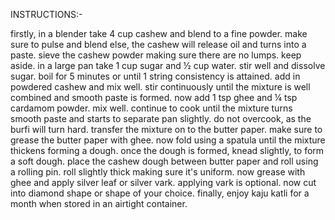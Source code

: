 
INSTRUCTIONS:-

firstly, in a blender take 4 cup cashew and blend to a fine powder. make sure to pulse and blend else, the cashew will release oil and turns into a paste.
sieve the cashew powder making sure there are no lumps. keep aside.
in a large pan take 1 cup sugar and ½ cup water.
stir well and dissolve sugar. boil for 5 minutes or until 1 string consistency is attained.
add in powdered cashew and mix well.
stir continuously until the mixture is well combined and smooth paste is formed.
now add 1 tsp ghee and ¼ tsp cardamom powder. mix well.
continue to cook until the mixture turns smooth paste and starts to separate pan slightly. do not overcook, as the burfi will turn hard.
transfer the mixture on to the butter paper. make sure to grease the butter paper with ghee.
now fold using a spatula until the mixture thickens forming a dough.
once the dough is formed, knead slightly, to form a soft dough.
place the cashew dough between butter paper and roll using a rolling pin.
roll slightly thick making sure it's uniform.
now grease with ghee and apply silver leaf or silver vark. applying vark is optional.
now cut into diamond shape or shape of your choice.
finally, enjoy kaju katli for a month when stored in an airtight container.
